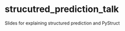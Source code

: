 strucutred_prediction_talk
==========================

Slides for explaining structured prediction and PyStruct
